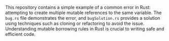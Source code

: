 This repository contains a simple example of a common error in Rust: attempting to create multiple mutable references to the same variable.  The `bug.rs` file demonstrates the error, and `bugSolution.rs` provides a solution using techniques such as cloning or refactoring to avoid the issue.  Understanding mutable borrowing rules in Rust is crucial to writing safe and efficient code.